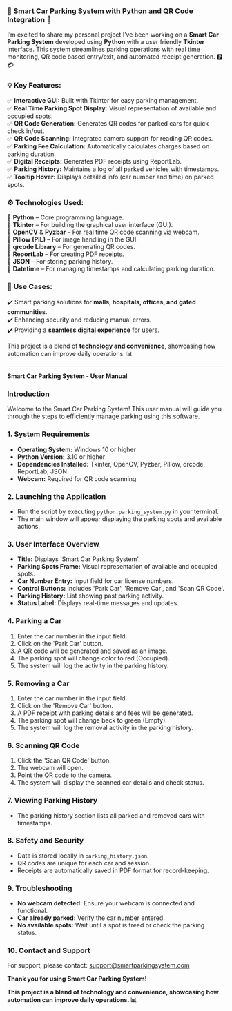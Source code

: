 ### **🚗 Smart Car Parking System with Python and QR Code Integration 🚀**  

I’m excited to share my personal project I’ve been working on a **Smart Car Parking System** developed using **Python** with a user friendly **Tkinter** interface. This system streamlines parking operations with real time monitoring, QR code based entry/exit, and automated receipt generation. 🅿️💳 

### 💡 **Key Features:**  
✅ **Interactive GUI:** Built with Tkinter for easy parking management.  
✅ **Real Time Parking Spot Display:** Visual representation of available and occupied spots.  
✅ **QR Code Generation:** Generates QR codes for parked cars for quick check in/out.  
✅ **QR Code Scanning:** Integrated camera support for reading QR codes.  
✅ **Parking Fee Calculation:** Automatically calculates charges based on parking duration.  
✅ **Digital Receipts:** Generates PDF receipts using ReportLab.  
✅ **Parking History:** Maintains a log of all parked vehicles with timestamps.  
✅ **Tooltip Hover:** Displays detailed info (car number and time) on parked spots.  

### ⚙️ **Technologies Used:**  
🔹 **Python** – Core programming language.  
🔹 **Tkinter** – For building the graphical user interface (GUI).  
🔹 **OpenCV** & **Pyzbar** – For real time QR code scanning via webcam.  
🔹 **Pillow (PIL)** – For image handling in the GUI.  
🔹 **qrcode Library** – For generating QR codes.  
🔹 **ReportLab** – For creating PDF receipts.  
🔹 **JSON** – For storing parking history.  
🔹 **Datetime** – For managing timestamps and calculating parking duration.  

### 📌 **Use Cases:**  
✔️ Smart parking solutions for **malls, hospitals, offices, and gated communities**.  
✔️ Enhancing security and reducing manual errors.  
✔️ Providing a **seamless digital experience** for users.  

This project is a blend of **technology and convenience**, showcasing how automation can improve daily operations. 📊  

---

**Smart Car Parking System - User Manual**

### Introduction
Welcome to the Smart Car Parking System! This user manual will guide you through the steps to efficiently manage parking using this software.

### 1. System Requirements
- **Operating System:** Windows 10 or higher
- **Python Version:** 3.10 or higher
- **Dependencies Installed:** Tkinter, OpenCV, Pyzbar, Pillow, qrcode, ReportLab, JSON
- **Webcam:** Required for QR code scanning

### 2. Launching the Application
- Run the script by executing `python parking_system.py` in your terminal.
- The main window will appear displaying the parking spots and available actions.

### 3. User Interface Overview
- **Title:** Displays 'Smart Car Parking System'.
- **Parking Spots Frame:** Visual representation of available and occupied spots.
- **Car Number Entry:** Input field for car license numbers.
- **Control Buttons:** Includes 'Park Car', 'Remove Car', and 'Scan QR Code'.
- **Parking History:** List showing past parking activity.
- **Status Label:** Displays real-time messages and updates.

### 4. Parking a Car
1. Enter the car number in the input field.
2. Click on the 'Park Car' button.
3. A QR code will be generated and saved as an image.
4. The parking spot will change color to red (Occupied).
5. The system will log the activity in the parking history.

### 5. Removing a Car
1. Enter the car number in the input field.
2. Click on the 'Remove Car' button.
3. A PDF receipt with parking details and fees will be generated.
4. The parking spot will change back to green (Empty).
5. The system will log the removal activity in the parking history.

### 6. Scanning QR Code
1. Click the 'Scan QR Code' button.
2. The webcam will open.
3. Point the QR code to the camera.
4. The system will display the scanned car details and check status.

### 7. Viewing Parking History
- The parking history section lists all parked and removed cars with timestamps.

### 8. Safety and Security
- Data is stored locally in `parking_history.json`.
- QR codes are unique for each car and session.
- Receipts are automatically saved in PDF format for record-keeping.

### 9. Troubleshooting
- **No webcam detected:** Ensure your webcam is connected and functional.
- **Car already parked:** Verify the car number entered.
- **No available spots:** Wait until a spot is freed or check the parking status.

### 10. Contact and Support
For support, please contact: support@smartparkingsystem.com

**Thank you for using Smart Car Parking System!**

**This project is a blend of technology and convenience, showcasing how automation can improve daily operations. 📊**
